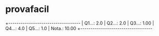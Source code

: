 # provafacil
+-----------------------------------
| Q1...: 2.0
| Q2...: 2.0
| Q3...: 1.00
| Q4...: 4.0
| Q5...: 1.0
| Nota.: 10.00
+-----------------------------------
